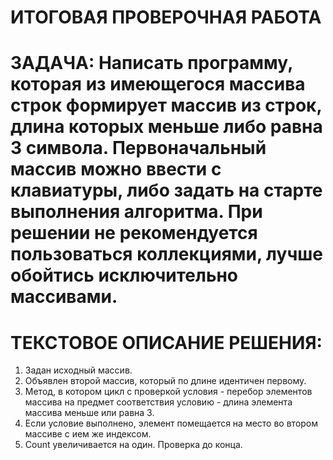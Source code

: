 # ИТОГОВАЯ ПРОВЕРОЧНАЯ РАБОТА
# ЗАДАЧА: Написать программу, которая из имеющегося массива строк формирует массив из строк, длина которых меньше либо равна 3 символа. Первоначальный массив можно ввести с клавиатуры, либо задать на старте выполнения алгоритма. При решении не рекомендуется пользоваться коллекциями, лучше обойтись исключительно массивами.

# ТЕКСТОВОЕ ОПИСАНИЕ РЕШЕНИЯ:
1. Задан исходный массив.
2. Объявлен второй массив, который по длине идентичен первому.
3. Метод, в котором цикл с проверкой условия - перебор элементов массива на предмет соответствия условию - длина элемента массива меньше или равна 3.
4. Если условие выполнено, элемент помещается на место во втором массиве с ием же индексом.
5. Сount увеличивается на один. Проверка до конца. 
